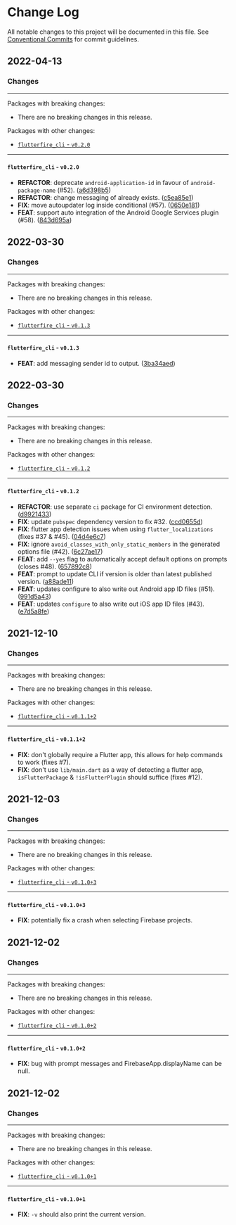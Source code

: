 # Change Log

All notable changes to this project will be documented in this file.
See [Conventional Commits](https://conventionalcommits.org) for commit guidelines.

## 2022-04-13

### Changes

---

Packages with breaking changes:

 - There are no breaking changes in this release.

Packages with other changes:

 - [`flutterfire_cli` - `v0.2.0`](#flutterfire_cli---v020)

---

#### `flutterfire_cli` - `v0.2.0`

 - **REFACTOR**: deprecate `android-application-id` in favour of `android-package-name` (#52). ([a6d398b5](https://github.com/invertase/flutterfire_cli/commit/a6d398b5bf15cfb0be30bc30682804f7041ed9e7))
 - **REFACTOR**: change messaging of already exists. ([c5ea85e1](https://github.com/invertase/flutterfire_cli/commit/c5ea85e1074a1acf8152a932bf9c74e6a84f6c85))
 - **FIX**: move autoupdater log inside conditional (#57). ([0650e181](https://github.com/invertase/flutterfire_cli/commit/0650e18178598a5496a1b17705e958e765ff2ee1))
 - **FEAT**: support auto integration of the Android Google Services plugin (#58). ([843d695a](https://github.com/invertase/flutterfire_cli/commit/843d695a71049a17d9f9d2e1d1b6885b2835497e))


## 2022-03-30

### Changes

---

Packages with breaking changes:

 - There are no breaking changes in this release.

Packages with other changes:

 - [`flutterfire_cli` - `v0.1.3`](#flutterfire_cli---v013)

---

#### `flutterfire_cli` - `v0.1.3`

 - **FEAT**: add messaging sender id to output. ([3ba34aed](https://github.com/invertase/flutterfire_cli/commit/3ba34aed8c6565ff2c471b1f519fe33401016a65))


## 2022-03-30

### Changes

---

Packages with breaking changes:

 - There are no breaking changes in this release.

Packages with other changes:

 - [`flutterfire_cli` - `v0.1.2`](#flutterfire_cli---v012)

---

#### `flutterfire_cli` - `v0.1.2`

 - **REFACTOR**: use separate `ci` package for CI environment detection. ([d9921433](https://github.com/invertase/flutterfire_cli/commit/d99214334ebfd45d18ae8046dad1f89936dd7bf0))
 - **FIX**: update `pubspec` dependency version to fix #32. ([ccd0655d](https://github.com/invertase/flutterfire_cli/commit/ccd0655df8548a062ec011f0352d57a99f771f17))
 - **FIX**: flutter app detection issues when using `flutter_localizations` (fixes #37 & #45). ([04d4e6c7](https://github.com/invertase/flutterfire_cli/commit/04d4e6c702ee08730fcfed8e05e4850a5e79bea7))
 - **FIX**: ignore `avoid_classes_with_only_static_members` in the generated options file (#42). ([6c27ae17](https://github.com/invertase/flutterfire_cli/commit/6c27ae17aaf4a91b4cefd712179e0b8686c30357))
 - **FEAT**: add `--yes` flag to automatically accept default options on prompts (closes #48). ([657892c8](https://github.com/invertase/flutterfire_cli/commit/657892c873178961209bf77c1120e032f77221d6))
 - **FEAT**: prompt to update CLI if version is older than latest published version. ([a88ade11](https://github.com/invertase/flutterfire_cli/commit/a88ade11a96c88b209c52a8dd1d2867afecd4a7d))
 - **FEAT**: updates configure to also write out Android app ID files (#51). ([991d5a43](https://github.com/invertase/flutterfire_cli/commit/991d5a433b31c2b45dcccc7ee6eea458d2bb5c7b))
 - **FEAT**: updates `configure` to also write out iOS app ID files (#43). ([e7d5a8fe](https://github.com/invertase/flutterfire_cli/commit/e7d5a8fef81f003ef8b49cb3d8cea3fec98175bb))


## 2021-12-10

### Changes

---

Packages with breaking changes:

- There are no breaking changes in this release.

Packages with other changes:

- [`flutterfire_cli` - `v0.1.1+2`](#flutterfire_cli---v0112)

---

#### `flutterfire_cli` - `v0.1.1+2`

 - **FIX**: don't globally require a Flutter app, this allows for help commands to work (fixes #7).
 - **FIX**: don't use `lib/main.dart` as a way of detecting a flutter app, `isFlutterPackage` & `!isFlutterPlugin` should suffice (fixes #12).


## 2021-12-03

### Changes

---

Packages with breaking changes:

- There are no breaking changes in this release.

Packages with other changes:

- [`flutterfire_cli` - `v0.1.0+3`](#flutterfire_cli---v0103)

---

#### `flutterfire_cli` - `v0.1.0+3`

 - **FIX**: potentially fix a crash when selecting Firebase projects.


## 2021-12-02

### Changes

---

Packages with breaking changes:

- There are no breaking changes in this release.

Packages with other changes:

- [`flutterfire_cli` - `v0.1.0+2`](#flutterfire_cli---v0102)

---

#### `flutterfire_cli` - `v0.1.0+2`

 - **FIX**: bug with prompt messages and FirebaseApp.displayName can be null.


## 2021-12-02

### Changes

---

Packages with breaking changes:

- There are no breaking changes in this release.

Packages with other changes:

- [`flutterfire_cli` - `v0.1.0+1`](#flutterfire_cli---v0101)

---

#### `flutterfire_cli` - `v0.1.0+1`

 - **FIX**: `-v` should also print the current version.

